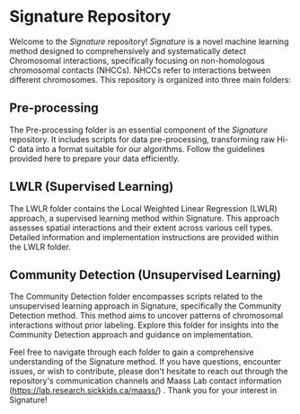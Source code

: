 # Signature Repository

Welcome to the _Signature_ repository! _Signature_ is a novel machine learning method designed to comprehensively and systematically detect Chromosomal interactions, specifically focusing on non-homologous chromosomal contacts (NHCCs). NHCCs refer to interactions between different chromosomes. This repository is organized into three main folders:

## Pre-processing
The Pre-processing folder is an essential component of the _Signature_ repository. It includes scripts for data pre-processing, transforming raw Hi-C data into a format suitable for our algorithms. Follow the guidelines provided here to prepare your data efficiently.

## LWLR (Supervised Learning)
The LWLR folder contains the Local Weighted Linear Regression (LWLR) approach, a supervised learning method within Signature. This approach assesses spatial interactions and their extent across various cell types. Detailed information and implementation instructions are provided within the LWLR folder.

## Community Detection (Unsupervised Learning)
The Community Detection folder encompasses scripts related to the unsupervised learning approach in Signature, specifically the Community Detection method. This method aims to uncover patterns of chromosomal interactions without prior labeling. Explore this folder for insights into the Community Detection approach and guidance on implementation.

Feel free to navigate through each folder to gain a comprehensive understanding of the Signature method. If you have questions, encounter issues, or wish to contribute, please don't hesitate to reach out through the repository's communication channels and Maass Lab contact information (https://lab.research.sickkids.ca/maass/) . Thank you for your interest in Signature!
